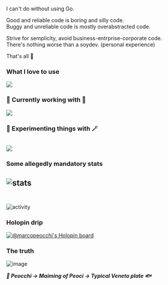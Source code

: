 I can't do without using Go.  

Good and reliable code is boring and silly code.  
Buggy and unreliable code is mostly overabstracted code.

Strive for semplicity, avoid business-entrprise-corporate code.  
There's nothing worse than a soydev. (personal experience)

That's all 🤠

### What I love to use

[![](https://skillicons.dev/icons?i=go,typescript)](https://skillicons.dev)

          
### 🐓 Currently working with 🐓

[![](https://skillicons.dev/icons?i=flutter,java,spring,angular)](https://skillicons.dev)

### 🧙 Experimenting things with 🪄

[![](https://skillicons.dev/icons?i=nix)](https://skillicons.dev)
---    
### Some allegedly mandatory stats
![stats](https://github-readme-stats.vercel.app/api/top-langs?username=marcopeocchi&show_icons=true&locale=en&layout=compact)
<br><br/>
---

![activity](https://spotify-recently-played-readme.vercel.app/api?user=fsa30toge60lrw4vg0uicutfk)

### Holopin drip
[![@marcopeocchi's Holopin board](https://holopin.io/api/user/board?user=marcopeocchi)](https://holopin.io/@marcopeocchi)

### The truth
![image](https://github.com/user-attachments/assets/c76ccede-081b-4caa-8e1a-fea48f529e56)

***🌊 Peocchi -> Maiming of Peoci -> Typical Veneto plate 🐟***
